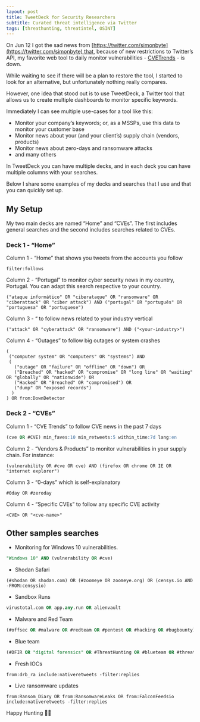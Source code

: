 ```yaml
---
layout: post
title: TweetDeck for Security Researchers
subtitle: Curated threat intelligence via Twitter
tags: [threathunting, threatintel, OSINT]
---
```


On Jun 12 I got the sad news from [https://twitter.com/simonbyte](https://twitter.com/simonbyte) that, because of new restrictions to Twitter’s API, my favorite web tool to daily monitor vulnerabilities - [CVETrends](https://cvetrends.com/) - is down.

While waiting to see if there will be a plan to restore the tool, I started to look for an alternative, but unfortunately nothing really compares.

However, one idea that stood out is to use TweetDeck, a Twitter tool that allows us to create multiple dashboards to monitor specific keywords.

Immediately I can see multiple use-cases for a tool like this:

- Monitor your company’s keywords; or, as a MSSPs, use this data to monitor your customer base
- Monitor news about your (and your client’s) supply chain (vendors, products)
- Monitor news about zero-days and ransomware attacks
- and many others

  
In TweetDeck you can have multiple decks, and in each deck you can have multiple columns with your searches.

Below I share some examples of my decks and searches that I use and that you can quickly set up.  

  

## My Setup

My two main decks are named “Home” and “CVEs”. The first includes general searches and the second includes searches related to CVEs.

  

### Deck 1 - “Home”

Column 1 - “Home” that shows you tweets from the accounts you follow

```
filter:follows
```

  

Column 2 - “Portugal” to monitor cyber security news in my country, Portugal. You can adapt this search respective to your country.

```
("ataque informático" OR "ciberataque" OR "ransomware" OR "ciberattack" OR "ciber attack") AND ("portugal" OR "português" OR "portuguesa" OR "portuguese")
```

  

Column 3 - “<your-industry> to follow news related to your industry vertical

```
("attack" OR "cyberattack" OR "ransomware") AND ("<your-industry>")
```

  

Column 4 - “Outages” to follow big outages or system crashes

```
(
 ("computer system" OR "computers" OR "systems") AND 
 (
   ("outage" OR "failure" OR "offline" OR "down") OR 
   ("Breached" OR "hacked" OR "compromise" OR "long line" OR "waiting" OR "globally" OR "nationwide") OR 
   ("Hacked" OR "Breached" OR "compromised") OR 
   ("dump" OR "exposed records")
  )
) OR from:DownDetector
```



### Deck 2 - “CVEs”

Column 1 - “CVE Trends” to follow CVE news in the past 7 days

```sql
(cve OR #CVE) min_faves:10 min_retweets:5 within_time:7d lang:en
```

  

Column 2 - “Vendors & Products” to monitor vulnerabilities in your supply chain. For instance:

```
(vulnerability OR #cve OR cve) AND (firefox OR chrome OR IE OR "internet explorer")
```

  

Column 3 - “0-days” which is self-explanatory

```
#0day OR #zeroday
```

  

Column 4 - “Specific CVEs” to follow any specific CVE activity

```
<CVE> OR "<cve-name>"
```

  


## Other samples searches

- Monitoring for Windows 10 vulnerabilities.

```sql
"Windows 10" AND (vulnerability OR #cve)
```

- Shodan Safari

```
(#shodan OR shodan.com) OR (#zoomeye OR zoomeye.org) OR (censys.io AND -FROM:censysio)
```

- Sandbox Runs

```sql
virustotal.com OR app.any.run OR alienvault
```

- Malware and Red Team

```sql
(#offsec OR #malware OR #redteam OR #pentest OR #hacking OR #bugbounty) AND (min_faves:5 OR min_retweets:5)
```

- Blue team

```sql
(#DFIR OR "digital forensics" OR #ThreatHunting OR #blueteam OR #threatintel OR #threatintelligence) AND (min_faves:10 or min_retweets:5)
```

- Fresh IOCs

```
from:drb_ra include:nativeretweets -filter:replies
```

- Live ransomware updates

```
from:Ransom_Diary OR from:RansomwareLeaks OR from:FalconFeedsio include:nativeretweets -filter:replies
```

  

  

Happy Hunting 🕵️‍♀️